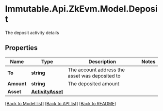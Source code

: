 # Immutable.Api.ZkEvm.Model.Deposit
The deposit activity details

## Properties

Name | Type | Description | Notes
------------ | ------------- | ------------- | -------------
**To** | **string** | The account address the asset was deposited to | 
**Amount** | **string** | The deposited amount | 
**Asset** | [**ActivityAsset**](ActivityAsset.md) |  | 

[[Back to Model list]](../README.md#documentation-for-models) [[Back to API list]](../README.md#documentation-for-api-endpoints) [[Back to README]](../README.md)

